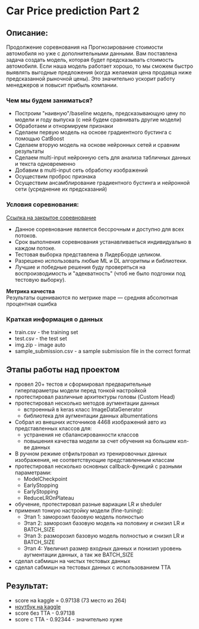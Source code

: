# Car Price prediction Part 2
## Описание:
Продолжение соревнования на Прогнозирование стоимости автомобиля но уже с дополнительными данными.
Вам поставлена задача создать модель, которая будет предсказывать стоимость автомобиля.
Если наша модель работает хорошо, то мы сможем быстро выявлять выгодные предложения (когда желаемая цена продавца ниже предсказанной рыночной цены). Это значительно ускорит работу менеджеров и повысит прибыль компании.  

### Чем мы будем заниматься?

* Построим "наивную"/baseline модель, предсказывающую цену по модели и году выпуска (с ней будем сравнивать другие модели)
* Обработаем и отнормируем признаки
* Сделаем первую модель на основе градиентного бустинга с помощью CatBoost
* Сделаем вторую модель на основе нейронных сетей и сравним результаты
* Сделаем multi-input нейронную сеть для анализа табличных данных и текста одновременно
* Добавим в multi-input сеть обработку изображений
* Осуществим проброс признака 
* Осуществим ансамблирование градиентного бустинга и нейронной сети (усреднение их предсказаний)  

### Условия соревнования:  
[Ссылка на закрытое соревнование](https://www.kaggle.com/competitions/sf-dst-car-price-prediction-part2)  
- Данное соревнование является бессрочным и доступно для всех потоков.
- Срок выполнения соревнования устанавливаеться индивидуально в каждом потоке.
- Тестовая выборка представлена в ЛидерБорде целиком.
- Разрешено использовать любые ML и DL алгоритмы и библиотеки.
- Лучшие и победные решения буду проверяться на воспроизводимость и "адекватность" (чтоб не было подгонки под тестовую выборку).

**Метрика качества**  
Результаты оцениваются по метрике mape — средняя абсолютная процентная ошибка

### Краткая информация о данных
- train.csv - the training set  
- test.csv - the test set
- img.zip - image auto
- sample_submission.csv - a sample submission file in the correct format  

## Этапы работы над проектом  
- провел 20+ тестов и сформировал предварительные гиперпараметры модели перед тонкой настройкой  
- протестировал различные архитектуры головы (Custom Head)  
- протестировал несколько методов аугментации данных  
    - встроенный в keras класс ImageDataGenerator  
    - библиотека для аугментации данных albumentations  
- Собрал из внешних источников 4468 изображений авто из представленных классов для:  
    - устранения не сбалансированности классов  
    - повышения качества модели за счет обучения на большем кол-ве данных
- В ручном режиме отфильтровал из тренировочных данных изображения, не соответствующие представленным классам
- протестировал несколько основных callback-функций с разными параметрами:  
    - ModelCheckpoint  
    - EarlyStopping  
    - EarlyStopping  
    - ReduceLROnPlateau  
- обучение, протестировал разные вариации LR и sheduler  
- применил тонкую настройку модели (fine-tuning):
    - Этап 1: заморозил базовую модель полностью
    - Этап 2: заморозил базовую модель на половину и снизил LR и BATCH_SIZE
    - Этап 3: разморозил базовую модель полностью и снизил LR и BATCH_SIZE
    - Этап 4: Увеличил размер входных данных и понизил уровень аугментации данных, а так же BATCH_SIZE
- сделал сабмишн на чистых тестовых данных
- сделал сабмишн на тестовых данных с использованием TTA

## Результат:  
- score на kaggle = 0.97138 (73 место из 264)  
- [ноутбук на kaggle](https://www.kaggle.com/alekseykonotop/final-notebook-ar-lassification-ipynb)  
- score без TTA - 0.97138  
- score c TTA - 0.92344 - значительно хуже